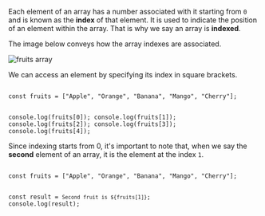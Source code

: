 Each element of an array
has a number associated with it
starting from `0` and is
known as the **index** of that element.
It is used to indicate
the position of an element
within the array.
That is why we say
an array is **indexed**.

The image below conveys how the
array indexes are associated.

![fruits array](https://ik.imagekit.io/d9mvewbju/Course/BigbinaryAcademy/arraylesson_EYRb6cPza.png)

We can access an element by
specifying its index
in square brackets.

<codeblock language="javascript" type="lesson">
<code>
const fruits = ["Apple", "Orange", "Banana", "Mango", "Cherry"];

console.log(fruits[0]);
console.log(fruits[1]);
console.log(fruits[2]);
console.log(fruits[3]);
console.log(fruits[4]);
</code>
</codeblock>

Since indexing starts from 0,
it's important to note that,
when we say the **second** element
of an array, it is the element
at the index `1`.

<codeblock language="javascript" type="lesson">
<code>
const fruits = ["Apple", "Orange", "Banana", "Mango", "Cherry"];

const result = `Second fruit is ${fruits[1]}`;
console.log(result);
</code>
</codeblock>
